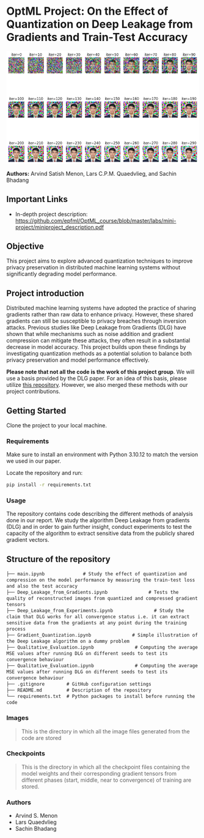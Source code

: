 # OptML Project: On the Effect of Quantization on Deep Leakage from Gradients and Train-Test Accuracy

![](images/output_wo_quantization.png)

**Authors:** Arvind Satish Menon, Lars C.P.M. Quaedvlieg, and Sachin Bhadang

## Important Links
- In-depth project description: https://github.com/epfml/OptML_course/blob/master/labs/mini-project/miniproject_description.pdf

## Objective

This project aims to explore advanced quantization techniques to improve privacy preservation in distributed machine 
learning systems without significantly degrading model performance.

## Project introduction

Distributed machine learning systems have adopted the practice of sharing gradients rather than raw data to enhance
privacy. However, these shared gradients can still be susceptible to privacy breaches through inversion attacks.
Previous studies like Deep Leakage from Gradients (DLG) have shown that while mechanisms such as noise addition and
gradient compression can mitigate these attacks, they often result in a substantial decrease in model accuracy. This
project builds upon these findings by investigating quantization methods as a potential solution to balance both
privacy preservation and model performance effectively.

**Please note that not all the code is the work of this project group**. We will use a basis provided by the DLG paper.
For an idea of this basis, please utilize [this repository](https://github.com/mit-han-lab/dlg). However, we also
merged these methods with our project contributions.

## Getting Started

Clone the project to your local machine.

### Requirements

Make sure to install an environment with Python 3.10.12 to match the version we used in our paper.

Locate the repository and run:
```sh
pip install -r requirements.txt
```


### Usage
The repository contains code describing the different methods of analysis done in our report. We study the algorithm Deep Leakage from gradients (DLG) and in order to gain further insight, conduct experiments to test the capacity of the algorithm to extract sensitive data from the publicly shared gradient vectors.


## Structure of the repository

    ├── main.ipynb              # Study the effect of quantization and compression on the model performance by measuring the train-test loss and also the test accuracy 
    ├── Deep_Leakage_from_Gradients.ipynb               # Tests the quality of reconstructed images from quantized and compressed gradient tensors
    ├── Deep_Leakage_from_Experiments.ipynb               # Study the claim that DLG works for all convergence status i.e. it can extract sensitive data from the gradients at any point during the training process
    ├── Gradient_Quantization.ipynb               # Simple illustration of the Deep Leakage algorithm on a dummy problem
    ├── Qualitative_Evaluation.ipynb               # Computing the average MSE values after running DLG on different seeds to test its convergence behaviour
    ├── Qualitative_Evaluation.ipynb               # Computing the average MSE values after running DLG on different seeds to test its convergence behaviour
    ├── .gitignore        # GitHub configuration settings
    ├── README.md         # Description of the repository
    └── requirements.txt  # Python packages to install before running the code

### Images

> This is the directory in which all the image files generated from the code are stored


### Checkpoints

> This is the directory in which all the checkpoint files containing the model weights and their corresponding gradient tensors from different phases (start, middle, near to convergence) of training are stored. 

### Authors 

- Arvind S. Menon 
- Lars Quaedvlieg 
- Sachin Bhadang 
